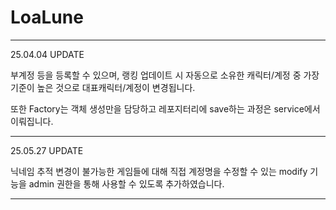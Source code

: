 ﻿# LoaLune
---
25.04.04 UPDATE

부계정 등을 등록할 수 있으며, 랭킹 업데이트 시 자동으로 소유한 캐릭터/계정 중 가장 기준이 높은 것으로 대표캐릭터/계정이 변경됩니다. 

또한 Factory는 객체 생성만을 담당하고 레포지터리에 save하는 과정은 service에서 이뤄집니다.

---
25.05.27 UPDATE

닉네임 추적 변경이 불가능한 게임들에 대해 직접 계정명을 수정할 수 있는 modify 기능을 admin 권한을 통해 사용할 수 있도록 추가하였습니다.

---
